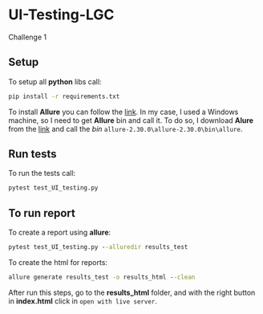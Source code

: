 # UI-Testing-LGC
Challenge 1

## Setup

To setup all __python__ libs call:
```cmd
pip install -r requirements.txt
```

To install __Allure__ you can follow the [link](https://allurereport.org/docs/install-for-linux/).
In my case, I used a Windows machine, so I need to get __Allure__ bin and call it.
To do so, I download __Alure__ from the [link](https://github.com/allure-framework/allure2/releases/tag/2.30.0) and call the _bin_ ```allure-2.30.0\allure-2.30.0\bin\allure```.

## Run tests

To run the tests call:
```cmd
pytest test_UI_testing.py
```

## To run report

To create a report using __allure__:
```cmd
pytest test_UI_testing.py --alluredir results_test
```
To create the html for reports:
```cmd
allure generate results_test -o results_html --clean
```

After run this steps, go to the __results_html__ folder, and with the right button in __index.html__ click in ```open with live server```.



